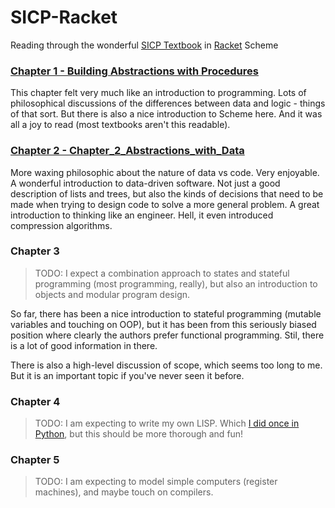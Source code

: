# SICP-Racket

Reading through the wonderful [SICP Textbook](https://mitpress.mit.edu/sites/default/files/sicp/full-text/book/book.html) in [Racket](https://racket-lang.org/) Scheme


### [Chapter 1 - Building Abstractions with Procedures](Chapter_1_Abstractions_with_Procedures)

This chapter felt very much like an introduction to programming. Lots of philosophical discussions of the differences between data and logic - things of that sort. But there is also a nice introduction to Scheme here. And it was all a joy to read (most textbooks aren't this readable).

### [Chapter 2 - Chapter_2_Abstractions_with_Data](Chapter_2_Abstractions_with_Data)

More waxing philosophic about the nature of data vs code. Very enjoyable. A wonderful introduction to data-driven software. Not just a good description of lists and trees, but also the kinds of decisions that need to be made when trying to design code to solve a more general problem. A great introduction to thinking like an engineer. Hell, it even introduced compression algorithms.

### Chapter 3

> TODO: I expect a combination approach to states and stateful programming (most programming, really), but also an introduction to objects and modular program design.

So far, there has been a nice introduction to stateful programming (mutable variables and touching on OOP), but it has been from this seriously biased position where clearly the authors prefer functional programming.  Stil, there is a lot of good information in there.

There is also a high-level discussion of scope, which seems too long to me. But it is an important topic if you've never seen it before.

### Chapter 4

> TODO: I am expecting to write my own LISP. Which [I did once in Python](https://github.com/theJollySin/slowloris), but this should be more thorough and fun!

### Chapter 5

> TODO: I am expecting to model simple computers (register machines), and maybe touch on compilers.
